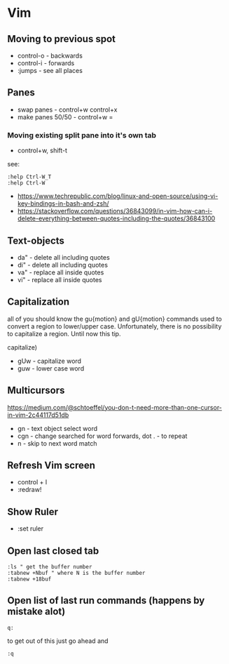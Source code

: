 # Vim

## Moving to previous spot
* control-o - backwards
* control-i - forwards
* :jumps - see all places

## Panes

* swap panes - control+w control+x
* make panes 50/50 - control+w =

### Moving existing split pane into it's own tab
* control+w, shift-t

see:
```
:help Ctrl-W_T
:help Ctrl-W
```

* https://www.techrepublic.com/blog/linux-and-open-source/using-vi-key-bindings-in-bash-and-zsh/
* https://stackoverflow.com/questions/36843099/in-vim-how-can-i-delete-everything-between-quotes-including-the-quotes/36843100

## Text-objects

* da"  - delete all including quotes
* di"  - delete all including quotes
* va"  - replace all inside quotes
* vi"  - replace all inside quotes

## Capitalization
all of you should know the gu{motion} and gU{motion} commands used to convert a region to lower/upper case. Unfortunately, there is no possibility to capitalize a region. Until now this tip.

capitalize)

* gUw - capitalize word
* guw - lower case word

## Multicursors
https://medium.com/@schtoeffel/you-don-t-need-more-than-one-cursor-in-vim-2c44117d51db

* gn - text object select word
* cgn - change searched for word forwards, dot . - to repeat
* n - skip to next word match

## Refresh Vim screen
* control + l
* :redraw!

## Show Ruler

* :set ruler

## Open last closed tab
```
:ls " get the buffer number
:tabnew +Nbuf " where N is the buffer number
:tabnew +18buf
```

## Open list of last run commands (happens by mistake alot)
```
q:
```
to get out of this just go ahead and
```
:q
```

